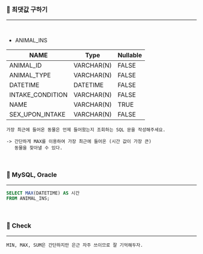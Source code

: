 ### 📖 최댓값 구하기
---

<br>

* ANIMAL_INS

|NAME|Type|Nullable|
|---|---|---|
|ANIMAL_ID|VARCHAR(N)|FALSE|
|ANIMAL_TYPE|VARCHAR(N)|FALSE|
|DATETIME|DATETIME|FALSE|
|INTAKE_CONDITION|VARCHAR(N)|FALSE|
|NAME|VARCHAR(N)|TRUE|
|SEX_UPON_INTAKE|VARCHAR(N)|FALSE|

```
가장 최근에 들어온 동물은 언제 들어왔는지 조회하는 SQL 문을 작성해주세요.

-> 간단하게 MAX를 이용하여 가장 최근에 들어온 (시간 값이 가장 큰)
   동물을 찾아낼 수 있다.
```

<br>

### 📖 MySQL, Oracle
---
```SQL
SELECT MAX(DATETIME) AS 시간
FROM ANIMAL_INS;
```

<br>

### 📖 Check
---
```
MIN, MAX, SUM은 간단하지만 은근 자주 쓰이므로 잘 기억해두자.

```